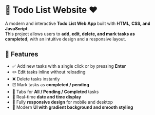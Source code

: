 # 📝 Todo List Website ❤️

A modern and interactive **Todo List Web App** built with **HTML, CSS, and JavaScript**.  
This project allows users to **add, edit, delete, and mark tasks as completed**, with an intuitive design and a responsive layout.  

## 🌟 Features
- ✅ Add new tasks with a single click or by pressing **Enter**  
- ✏️ Edit tasks inline without reloading  
- ❌ Delete tasks instantly  
- ☑️ Mark tasks as **completed / pending**  
- 📂 Tabs for **All / Pending / Completed** tasks  
- 📅 Real-time **date and time display**  
- 📱 Fully **responsive design** for mobile and desktop  
- 🎨 Modern **UI with gradient background and smooth styling**  

